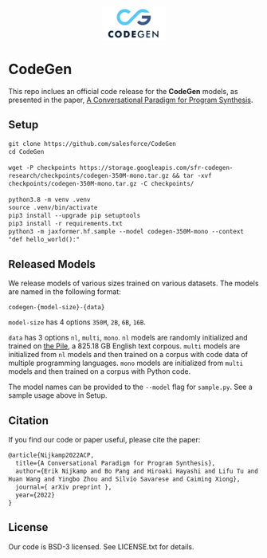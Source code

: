 <p align="center">
  <img src="img/codegen_logo_3.png" width="25%" height="25%">
</p>

# CodeGen
This repo inclues an official code release for the **CodeGen** models, as presented in the paper, [A Conversational Paradigm for Program Synthesis](https://arxiv.org/abs/2203.13474).


## Setup
```
git clone https://github.com/salesforce/CodeGen
cd CodeGen

wget -P checkpoints https://storage.googleapis.com/sfr-codegen-research/checkpoints/codegen-350M-mono.tar.gz && tar -xvf checkpoints/codegen-350M-mono.tar.gz -C checkpoints/

python3.8 -m venv .venv
source .venv/bin/activate
pip3 install --upgrade pip setuptools
pip3 install -r requirements.txt
python3 -m jaxformer.hf.sample --model codegen-350M-mono --context "def hello_world():"
```


## Released Models
We release models of various sizes trained on various datasets. The models are named in the following format:
```
codegen-{model-size}-{data}
```

`model-size` has 4 options `350M`, `2B`, `6B`, `16B`.

`data` has 3 options `nl`, `multi`, `mono`. `nl` models are randomly initialized and trained on [the Pile](https://github.com/EleutherAI/the-pile), a 825.18 GB English text corpous. `multi` models are initialized from `nl` models and then trained on a corpus with code data of multiple programming languages. `mono` models are initialized from `multi` models and then trained on a corpus with Python code.

The model names can be provided to the `--model` flag for `sample.py`. See a sample usage above in Setup.


## Citation
If you find our code or paper useful, please cite the paper:
```
@article{Nijkamp2022ACP,
  title={A Conversational Paradigm for Program Synthesis},
  author={Erik Nijkamp and Bo Pang and Hiroaki Hayashi and Lifu Tu and Huan Wang and Yingbo Zhou and Silvio Savarese and Caiming Xiong},
  journal={ arXiv preprint },
  year={2022}
}
```


## License
Our code is BSD-3 licensed. See LICENSE.txt for details.
